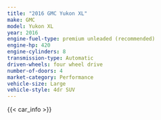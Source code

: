 ```yaml
---
title: "2016 GMC Yukon XL"
make: GMC
model: Yukon XL
year: 2016
engine-fuel-type: premium unleaded (recommended)
engine-hp: 420
engine-cylinders: 8
transmission-type: Automatic
driven-wheels: four wheel drive
number-of-doors: 4
market-category: Performance
vehicle-size: Large
vehicle-style: 4dr SUV
---
```


{{< car_info >}}
